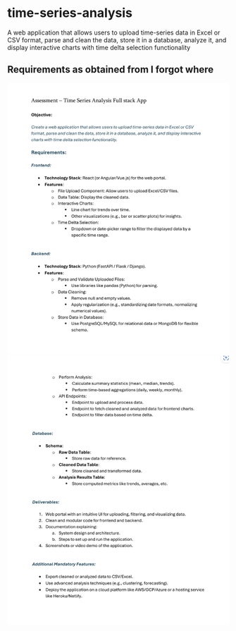# time-series-analysis
A web application that allows users to upload time-series data in Excel or CSV format, parse and clean the data, store it in a database, analyze it, and display interactive charts with time delta selection functionality

## Requirements as obtained from I forgot where

![Requirements - screenshot 1](reqs/1.png)
![Requirements - screenshot 1](reqs/2.png)
